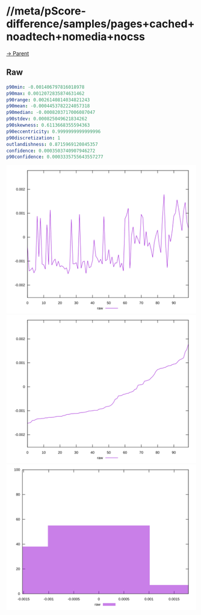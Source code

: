 
# //meta/pScore-difference/samples/pages+cached+noadtech+nomedia+nocss

[→ Parent](../..)


## Raw


```yaml
p90min: -0.001406797816018978
p90max: 0.0012072835874631462
p90range: 0.0026140814034821243
p90mean: -0.0004453782224057318
p90median: -0.0008203717006087047
p90stdev: 0.000825049621834262
p90skewness: 0.6113668355594363
p90eccentricity: 0.9999999999999996
p90discretization: 1
outlandishness: 0.8715969120845357
confidence: 0.0003503740907946272
p90confidence: 0.0003335755643557277

```

![PLOT: raw-values](./raw/values.svg)![PLOT: raw-sorted](./raw/sorted.svg)![PLOT: raw-histogram](./raw/histogram.svg)
